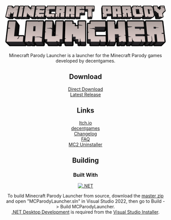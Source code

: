 <br />
<div align="center">
  <a href="https://decentgamestudio.itch.io/mc">
    <img src="https://raw.githubusercontent.com/KilLo445/MCParodyLauncher/master/MCParodyLauncher/Images/logo/logo_full.png" alt="Logo" width=600>
  </a>
<br />
<br />
Minecraft Parody Launcher is a launcher for the Minecraft Parody games developed by decentgames.  
<br />

## Download
[Direct Download](https://github.com/KilLo445/MCParodyLauncher/releases/download/main/MinecraftParodyLauncher.zip)  
[Latest Release](https://github.com/KilLo445/MCParodyLauncher/releases/latest)
  
## Links
[Itch.io](https://decentgamestudio.itch.io/mc)  
[decentgames](https://killoofficial.wixsite.com/decentgames)  
[Changelog](https://raw.githubusercontent.com/KilLo445/MCParodyLauncher/master/MCParodyLauncher/changelog.txt)  
[FAQ](https://github.com/KilLo445/MCParodyLauncher/blob/master/FAQ.md)  
[MC2 Uninstaller](https://killoofficial.wixsite.com/decentgames/mc2-uninstaller)  

## Building
### Built With

[![.NET][.NET]][.net-url]

To build Minecraft Parody Launcher from source, download the [master zip](https://github.com/KilLo445/MCParodyLauncher/archive/refs/heads/master.zip) and open "MCParodyLauncher.sln" in Visual Studio 2022, then go to Build -> Build MCParodyLauncher.  
[.NET Desktop Development](https://visualstudio.microsoft.com/vs/features/net-development/) is required from the [Visual Studio Installer](https://learn.microsoft.com/en-us/visualstudio/install/modify-visual-studio?view=vs-2022).

[.NET]: https://img.shields.io/badge/.NET_7.0-5C2D91?style=for-the-badge&logo=.net&logoColor=white
[.net-url]: https://dotnet.microsoft.com/en-us/download/dotnet/7.0 